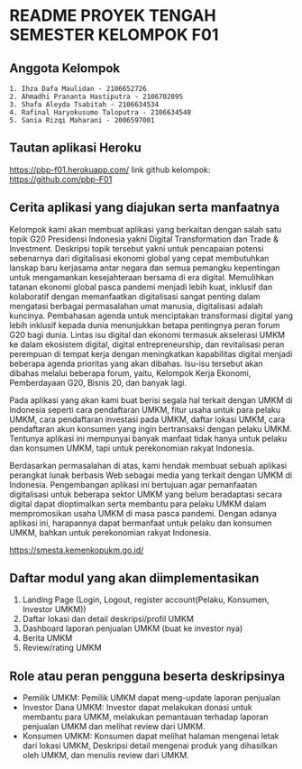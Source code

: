 # README PROYEK TENGAH SEMESTER KELOMPOK F01

## Anggota Kelompok
	1. Ihza Dafa Maulidan - 2106652726
	2. Ahmadhi Prananta Hastiputra - 2106702895
	3. Shafa Aleyda Tsabitah - 2106634534 	
	4. Rafinal Haryokusumo Taloputra - 2106634540
	5. Sania Rizqi Maharani - 2006597001
   
## Tautan aplikasi Heroku
https://pbp-f01.herokuapp.com/
link github kelompok: https://github.com/pbp-F01

## Cerita aplikasi yang diajukan serta manfaatnya
Kelompok kami akan membuat aplikasi yang berkaitan dengan salah satu topik G20 Presidensi Indonesia yakni Digital Transformation dan Trade & Investment. Deskripsi topik tersebut yakni untuk pencapaian potensi sebenarnya dari digitalisasi ekonomi global yang cepat membutuhkan lanskap baru kerjasama antar negara dan semua pemangku kepentingan untuk mengamankan kesejahteraan bersama di era digital. Memulihkan tatanan ekonomi global pasca pandemi menjadi lebih kuat, inklusif dan kolaboratif dengan memanfaatkan digitalisasi sangat penting dalam mengatasi berbagai permasalahan umat manusia, digitalisasi adalah kuncinya. Pembahasan agenda untuk menciptakan transformasi digital yang lebih inklusif kepada dunia menunjukkan betapa pentingnya peran forum G20 bagi dunia. Lintas isu digital dan ekonomi termasuk akselerasi UMKM ke dalam ekosistem digital, digital entrepreneurship, dan revitalisasi peran perempuan di tempat kerja dengan meningkatkan kapabilitas digital menjadi beberapa agenda prioritas yang akan dibahas. Isu-isu tersebut akan dibahas melalui beberapa forum, yaitu, Kelompok Kerja Ekonomi, Pemberdayaan G20, Bisnis 20, dan banyak lagi.


Pada aplikasi yang akan kami buat berisi segala hal terkait dengan UMKM di Indonesia seperti cara pendaftaran UMKM, fitur usaha untuk para pelaku UMKM, cara pendaftaran investasi pada UMKM, daftar lokasi UMKM, cara pendaftaran akun konsumen yang ingin bertransaksi dengan pelaku UMKM. Tentunya aplikasi ini mempunyai banyak manfaat tidak hanya untuk pelaku dan konsumen UMKM, tapi untuk perekonomian rakyat Indonesia.

Berdasarkan permasalahan di atas, kami hendak membuat sebuah aplikasi perangkat lunak berbasis Web sebagai media yang terkait dengan UMKM di Indonesia. Pengembangan aplikasi ini bertujuan agar pemanfaatan digitalisasi untuk beberapa sektor UMKM yang belum beradaptasi secara digital dapat dioptimalkan serta membantu para pelaku UMKM dalam mempromosikan usaha UMKM di masa pasca pandemi. Dengan adanya aplikasi ini, harapannya dapat bermanfaat untuk pelaku dan konsumen UMKM, bahkan untuk perekonomian rakyat Indonesia.


https://smesta.kemenkopukm.go.id/

## Daftar modul yang akan diimplementasikan
1. Landing Page (Login, Logout, register account(Pelaku, Konsumen, Investor UMKM))
2. Daftar lokasi dan detail deskripsi/profil UMKM
3. Dashboard laporan penjualan UMKM (buat ke investor nya) 
4. Berita UMKM
5. Review/rating UMKM

## Role atau peran pengguna beserta deskripsinya
- Pemilik UMKM: Pemilik UMKM dapat meng-update laporan penjualan
- Investor Dana UMKM: Investor dapat melakukan donasi untuk membantu para UMKM, melakukan pemantauan terhadap laporan penjualan UMKM dan melihat review dari UMKM. 
- Konsumen UMKM: Konsumen dapat melihat halaman mengenai letak dari lokasi UMKM, Deskripsi detail mengenai produk yang dihasilkan oleh UMKM, dan menulis review dari UMKM.

